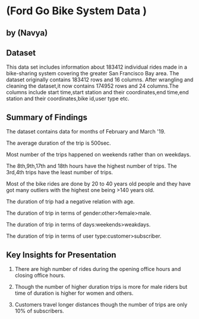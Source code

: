 # (Ford Go Bike System Data )
## by (Navya)


## Dataset

 This data set includes information about 183412 individual rides made in a bike-sharing system covering the greater San Francisco Bay area. The dataset originally contains 183412 rows and 16 columns. After wrangling and cleaning the dataset,it now contains 174952 rows and 24 columns.The columns include start time,start station and their coordinates,end time,end station and their coordinates,bike id,user type etc.


## Summary of Findings

The dataset contains data for months of February and March '19.

The average duration of the trip is 500sec.

Most number of the trips happened on weekends rather than on weekdays.

The 8th,9th,17th and 18th hours have the highest number of trips. The 3rd,4th trips have the least number of trips. 

Most of the bike rides are done by 20 to 40 years old people and they have got many outliers with the highest one being >140 years old.

The duration of trip had a negative relation with age.

The duration of trip in terms of gender:other>female>male.

The duration of trip in terms of days:weekends>weakdays.

The duration of trip in terms of user type:customer>subscriber.


## Key Insights for Presentation

1. There are high number of rides during the opening office hours and closing office hours.

2. Though the number of higher duration trips is more for male riders but time of duration is higher for women and others.

3. Customers travel longer distances though the number of trips are only 10% of subscribers.

